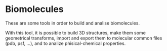 # Biomolecules
These are some tools in order to build and analise biomolecules.

With this tool, it is possible to build 3D structures, make them some geometrical transforms, import and export them to molecular common files (pdb, psf, ...), and to analize phisical-chemical properties.
